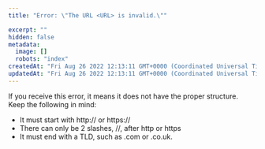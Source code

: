 ```yaml
---
title: "Error: \"The URL <URL> is invalid.\""

excerpt: ""
hidden: false
metadata: 
  image: []
  robots: "index"
createdAt: "Fri Aug 26 2022 12:13:11 GMT+0000 (Coordinated Universal Time)"
updatedAt: "Fri Aug 26 2022 12:13:11 GMT+0000 (Coordinated Universal Time)"
---
```

If you receive this error, it means it does not have the proper structure.  
Keep the following in mind:

<ul><li>It must start with http:// or https://</li>
<li>There can only be 2 slashes, //, after http or https</li>
<li>It must end with a TLD, such as .com or .co.uk.</li></ul>
